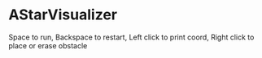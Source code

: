 # AStarVisualizer
Space to run,
Backspace to restart,
Left click to print coord,
Right click to place or erase obstacle
